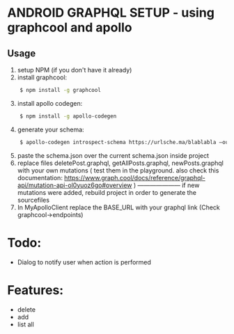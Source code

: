 # ANDROID GRAPHQL SETUP - using graphcool and apollo


## Usage
1. setup NPM (if you don't have it already)
2. install graphcool:
```bash
    $ npm install -g graphcool
```
3. install apollo codegen:
```bash
    $ npm install -g apollo-codegen
```
4. generate your schema:
```bash
    $ apollo-codegen introspect-schema https://urlsche.ma/blablabla —output schema.json
```
5. paste the schema.json over the current schema.json inside project
6. replace files deletePost.graphql, getAllPosts.graphql, newPosts.graphql with your own mutations ( test them in the playground. also check this documentation: https://www.graph.cool/docs/reference/graphql-api/mutation-api-ol0yuoz6go#overview       )
——————— if new mutations were added, rebuild project in order to generate the sourcefiles
7. In MyApolloClient replace the BASE_URL with your graphql link (Check graphcool->endpoints)


# Todo:
-   Dialog to notify user when action is performed
# Features:
-  delete
-  add
- list all